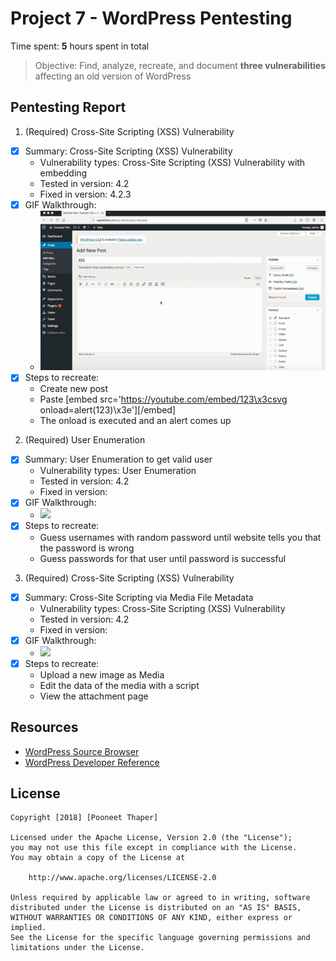 # Project 7 - WordPress Pentesting

Time spent: **5** hours spent in total

> Objective: Find, analyze, recreate, and document **three vulnerabilities** affecting an old version of WordPress

## Pentesting Report

1. (Required) Cross-Site Scripting (XSS) Vulnerability
  - [x] Summary: Cross-Site Scripting (XSS) Vulnerability
    - Vulnerability types: Cross-Site Scripting (XSS) Vulnerability with embedding
    - Tested in version: 4.2
    - Fixed in version: 4.2.3
  - [x] GIF Walkthrough: 
    - <img src="https://raw.githubusercontent.com/PooneetThaper/Codepath-CyberSecurity-Week-7/master/gifs/YoutubeXSS.gif" width="800">
  - [x] Steps to recreate:
    - Create new post
    - Paste [embed src='https://youtube.com/embed/123\x3csvg onload=alert(123)\x3e'][/embed]
    - The onload is executed and an alert comes up

2. (Required) User Enumeration
  - [x] Summary: User Enumeration to get valid user
    - Vulnerability types: User Enumeration
    - Tested in version: 4.2
    - Fixed in version:
  - [x] GIF Walkthrough:
    - <img src="https://raw.githubusercontent.com/PooneetThaper/Codepath-CyberSecurity-Week-7/master/gifs/UserEnumeration.gif" width="800">
  - [x] Steps to recreate:
    - Guess usernames with random password until website tells you that the password is wrong
    - Guess passwords for that user until password is successful

3. (Required) Cross-Site Scripting (XSS) Vulnerability
  - [x] Summary: Cross-Site Scripting via Media File Metadata
    - Vulnerability types: Cross-Site Scripting (XSS) Vulnerability
    - Tested in version: 4.2
    - Fixed in version:
  - [x] GIF Walkthrough:
    - <img src="https://raw.githubusercontent.com/PooneetThaper/Codepath-CyberSecurity-Week-7/master/gifs/Media.gif" width="800">
  - [x] Steps to recreate:
    - Upload a new image as Media
    - Edit the data of the media with a script
    - View the attachment page

## Resources

- [WordPress Source Browser](https://core.trac.wordpress.org/browser/)
- [WordPress Developer Reference](https://developer.wordpress.org/reference/)

## License

    Copyright [2018] [Pooneet Thaper]

    Licensed under the Apache License, Version 2.0 (the "License");
    you may not use this file except in compliance with the License.
    You may obtain a copy of the License at

        http://www.apache.org/licenses/LICENSE-2.0

    Unless required by applicable law or agreed to in writing, software
    distributed under the License is distributed on an "AS IS" BASIS,
    WITHOUT WARRANTIES OR CONDITIONS OF ANY KIND, either express or implied.
    See the License for the specific language governing permissions and
    limitations under the License.
